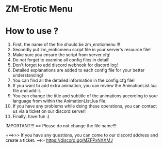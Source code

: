 # ZM-Erotic Menu 

# How to use ? 


1) First, the name of the file should be zm_eroticmenu !!!
2) Secondly put zm_eroticmenu script file in your server's resource file!
3) Make sure you ensure the script from server.cfg!
4) Do not forget to examine all config files in detail!
5) Don't forget to add discord webhook for discord log!
6) Detailed explanations are added to each config file for your better understanding!
7) You can find all the detailed information in the config.cfg file!
8) If you want to add extra animation, you can review the AnimationList.lua file and add it.
9) You can change the title and subtitle of the animations according to your language from within the AnimationList.lua file.
10) If you have any problems while doing these operations, you can contact us via a ticket on our discord server!
11) Finally, have fun :)

İMPORTANT!!! == Please do not change the file name!!!

===>>>  If you have any questions, you can come to our discord address and create a ticket.  -->> https://discord.gg/MZFPxNXXMJ